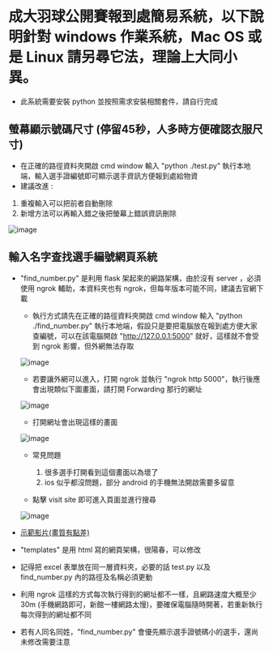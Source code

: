 # 成大羽球公開賽報到處簡易系統，以下說明針對 windows 作業系統，Mac OS 或是 Linux 請另尋它法，理論上大同小異。

* 此系統需要安裝 python 並按照需求安裝相關套件，請自行完成

## 螢幕顯示號碼尺寸 (停留45秒，人多時方便確認衣服尺寸)

* 在正確的路徑資料夾開啟 cmd window 輸入 "python ./test.py" 執行本地端，輸入選手證編號即可顯示選手資訊方便報到處給物資
* 建議改進 :
1. 重複輸入可以把前者自動刪除
2. 新增方法可以再輸入錯之後把螢幕上錯誤資訊刪除

![image](https://github.com/user-attachments/assets/5f144b85-136d-40c8-9140-a55ebe23f16a)

## 輸入名字查找選手編號網頁系統

* "find_number.py" 是利用 flask 架起來的網路架構，由於沒有 server ，必須使用 ngrok 輔助，本資料夾也有 ngrok，但每年版本可能不同，建議去官網下載

  * 執行方式請先在正確的路徑資料夾開啟 cmd window 輸入 "python ./find_number.py" 執行本地端，假設只是要把電腦放在報到處方便大家查編號，可以在該電腦開啟 "http://127.0.0.1:5000" 就好，這樣就不會受到 ngrok 影響，但外網無法存取

   ![image](https://github.com/user-attachments/assets/2a8d726a-a5a4-4eb9-b921-3491eb758dc5)

  * 若要讓外網可以進入，打開 ngrok 並執行 "ngrok http 5000"，執行後應會出現類似下圖畫面，請打開 Forwarding 那行的網址

   ![image](https://github.com/user-attachments/assets/4f208195-41f5-4dec-8b4c-23aadef71406)

  * 打開網址會出現這樣的畫面

  ![image](https://github.com/user-attachments/assets/5d81c313-a365-4635-ae3d-864078eb9026)

  * 常見問題
  
    1. 很多選手打開看到這個畫面以為壞了
    2. ios 似乎都沒問題，部分 android 的手機無法開啟需要多留意

  * 點擊 visit site 即可進入頁面並進行搜尋

  ![image](https://github.com/user-attachments/assets/13f14495-b621-4815-acc8-2fd7f4c4cbc4)

* [示範影片(畫質有點差)](https://www.youtube.com/watch?v=RBIWmHeSh7Q)

* "templates" 是用 html 寫的網頁架構，很陽春，可以修改

* 記得把 excel 表單放在同一層資料夾，必要的話 test.py 以及 find_number.py 內的路徑及名稱必須更動

* 利用 ngrok 這樣的方式每次執行得到的網址都不一樣，且網路速度大概至少 30m (手機網路即可，新館一樓網路太慢)，要確保電腦隨時開著，若重新執行每次得到的網址都不同

* 若有人同名同姓，"find_number.py" 會優先顯示選手證號碼小的選手，還尚未修改需要注意
